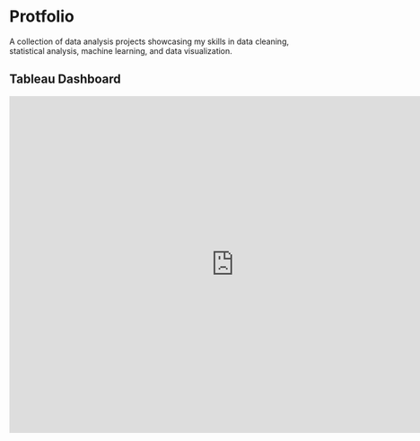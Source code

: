 # Protfolio
A collection of data analysis projects showcasing my skills in data cleaning, statistical analysis, machine learning, and data visualization.
## Tableau Dashboard
<iframe src="https://public.tableau.com/views/product_owner_dataanalyst_home_assignment/VehicleHealthManagementSystem?:embed=yes&:display_count=yes&:showVizHome=no" width="800" height="600" frameborder="0"></iframe>

